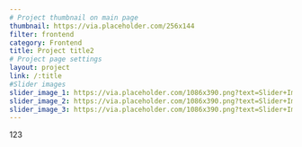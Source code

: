 ```yaml
---
# Project thumbnail on main page
thumbnail: https://via.placeholder.com/256x144
filter: frontend
category: Frontend
title: Project title2
# Project page settings
layout: project
link: /:title
#Slider images
slider_image_1: https://via.placeholder.com/1086x390.png?text=Slider+Image+1
slider_image_2: https://via.placeholder.com/1086x390.png?text=Slider+Image+2
slider_image_3: https://via.placeholder.com/1086x390.png?text=Slider+Image+3
---
```

123